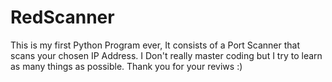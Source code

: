 # RedScanner
This is my first Python Program ever, It consists of a Port Scanner that scans your chosen IP Address. I Don't really master coding but I try to learn as many things as possible. Thank you for your reviws :)
